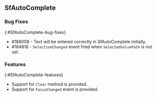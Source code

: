 ## SfAutoComplete

### Bug Fixes
{:#SfAutoComplete-bug-fixes} 

* \#188008 - Text will be entered correctly in SfAutoComplete initially.
* \#184816 - `SelectionChanged` event fired when `SelectedValuePath` is not set.

### Features
{:#SfAutoComplete-features}

* Support for `Clear` method is provided..
* Support for `FocusChanged` event is provided.



